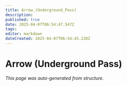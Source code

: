 ```yaml
---
title: Arrow_(Underground_Pass)
description: 
published: true
date: 2025-04-07T06:54:47.547Z
tags: 
editor: markdown
dateCreated: 2025-04-07T06:54:45.220Z
---
```


# Arrow (Underground Pass)

*This page was auto-generated from structure.*